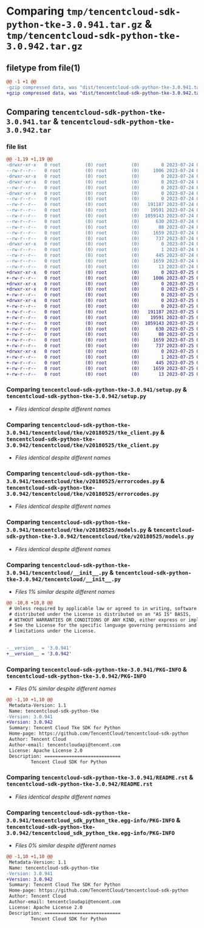 # Comparing `tmp/tencentcloud-sdk-python-tke-3.0.941.tar.gz` & `tmp/tencentcloud-sdk-python-tke-3.0.942.tar.gz`

## filetype from file(1)

```diff
@@ -1 +1 @@
-gzip compressed data, was "dist/tencentcloud-sdk-python-tke-3.0.941.tar", last modified: Mon Jul 24 00:46:29 2023, max compression
+gzip compressed data, was "dist/tencentcloud-sdk-python-tke-3.0.942.tar", last modified: Tue Jul 25 04:28:05 2023, max compression
```

## Comparing `tencentcloud-sdk-python-tke-3.0.941.tar` & `tencentcloud-sdk-python-tke-3.0.942.tar`

### file list

```diff
@@ -1,19 +1,19 @@
-drwxr-xr-x   0 root         (0) root         (0)        0 2023-07-24 00:46:29.000000 tencentcloud-sdk-python-tke-3.0.941/
--rw-r--r--   0 root         (0) root         (0)     1006 2023-07-24 00:46:29.000000 tencentcloud-sdk-python-tke-3.0.941/setup.py
-drwxr-xr-x   0 root         (0) root         (0)        0 2023-07-24 00:46:29.000000 tencentcloud-sdk-python-tke-3.0.941/tencentcloud/
-drwxr-xr-x   0 root         (0) root         (0)        0 2023-07-24 00:46:29.000000 tencentcloud-sdk-python-tke-3.0.941/tencentcloud/tke/
--rw-r--r--   0 root         (0) root         (0)        0 2023-07-24 00:46:29.000000 tencentcloud-sdk-python-tke-3.0.941/tencentcloud/tke/__init__.py
-drwxr-xr-x   0 root         (0) root         (0)        0 2023-07-24 00:46:29.000000 tencentcloud-sdk-python-tke-3.0.941/tencentcloud/tke/v20180525/
--rw-r--r--   0 root         (0) root         (0)        0 2023-07-24 00:46:29.000000 tencentcloud-sdk-python-tke-3.0.941/tencentcloud/tke/v20180525/__init__.py
--rw-r--r--   0 root         (0) root         (0)   191187 2023-07-24 00:46:29.000000 tencentcloud-sdk-python-tke-3.0.941/tencentcloud/tke/v20180525/tke_client.py
--rw-r--r--   0 root         (0) root         (0)    19591 2023-07-24 00:46:29.000000 tencentcloud-sdk-python-tke-3.0.941/tencentcloud/tke/v20180525/errorcodes.py
--rw-r--r--   0 root         (0) root         (0)  1059143 2023-07-24 00:46:29.000000 tencentcloud-sdk-python-tke-3.0.941/tencentcloud/tke/v20180525/models.py
--rw-r--r--   0 root         (0) root         (0)      630 2023-07-24 00:46:29.000000 tencentcloud-sdk-python-tke-3.0.941/tencentcloud/__init__.py
--rw-r--r--   0 root         (0) root         (0)       88 2023-07-24 00:46:29.000000 tencentcloud-sdk-python-tke-3.0.941/setup.cfg
--rw-r--r--   0 root         (0) root         (0)     1659 2023-07-24 00:46:29.000000 tencentcloud-sdk-python-tke-3.0.941/PKG-INFO
--rw-r--r--   0 root         (0) root         (0)      737 2023-07-24 00:46:29.000000 tencentcloud-sdk-python-tke-3.0.941/README.rst
-drwxr-xr-x   0 root         (0) root         (0)        0 2023-07-24 00:46:29.000000 tencentcloud-sdk-python-tke-3.0.941/tencentcloud_sdk_python_tke.egg-info/
--rw-r--r--   0 root         (0) root         (0)        1 2023-07-24 00:46:29.000000 tencentcloud-sdk-python-tke-3.0.941/tencentcloud_sdk_python_tke.egg-info/dependency_links.txt
--rw-r--r--   0 root         (0) root         (0)      445 2023-07-24 00:46:29.000000 tencentcloud-sdk-python-tke-3.0.941/tencentcloud_sdk_python_tke.egg-info/SOURCES.txt
--rw-r--r--   0 root         (0) root         (0)     1659 2023-07-24 00:46:29.000000 tencentcloud-sdk-python-tke-3.0.941/tencentcloud_sdk_python_tke.egg-info/PKG-INFO
--rw-r--r--   0 root         (0) root         (0)       13 2023-07-24 00:46:29.000000 tencentcloud-sdk-python-tke-3.0.941/tencentcloud_sdk_python_tke.egg-info/top_level.txt
+drwxr-xr-x   0 root         (0) root         (0)        0 2023-07-25 04:28:05.000000 tencentcloud-sdk-python-tke-3.0.942/
+-rw-r--r--   0 root         (0) root         (0)     1006 2023-07-25 04:28:05.000000 tencentcloud-sdk-python-tke-3.0.942/setup.py
+drwxr-xr-x   0 root         (0) root         (0)        0 2023-07-25 04:28:05.000000 tencentcloud-sdk-python-tke-3.0.942/tencentcloud/
+drwxr-xr-x   0 root         (0) root         (0)        0 2023-07-25 04:28:05.000000 tencentcloud-sdk-python-tke-3.0.942/tencentcloud/tke/
+-rw-r--r--   0 root         (0) root         (0)        0 2023-07-25 04:28:05.000000 tencentcloud-sdk-python-tke-3.0.942/tencentcloud/tke/__init__.py
+drwxr-xr-x   0 root         (0) root         (0)        0 2023-07-25 04:28:05.000000 tencentcloud-sdk-python-tke-3.0.942/tencentcloud/tke/v20180525/
+-rw-r--r--   0 root         (0) root         (0)        0 2023-07-25 04:28:05.000000 tencentcloud-sdk-python-tke-3.0.942/tencentcloud/tke/v20180525/__init__.py
+-rw-r--r--   0 root         (0) root         (0)   191187 2023-07-25 04:28:05.000000 tencentcloud-sdk-python-tke-3.0.942/tencentcloud/tke/v20180525/tke_client.py
+-rw-r--r--   0 root         (0) root         (0)    19591 2023-07-25 04:28:05.000000 tencentcloud-sdk-python-tke-3.0.942/tencentcloud/tke/v20180525/errorcodes.py
+-rw-r--r--   0 root         (0) root         (0)  1059143 2023-07-25 04:28:05.000000 tencentcloud-sdk-python-tke-3.0.942/tencentcloud/tke/v20180525/models.py
+-rw-r--r--   0 root         (0) root         (0)      630 2023-07-25 04:28:05.000000 tencentcloud-sdk-python-tke-3.0.942/tencentcloud/__init__.py
+-rw-r--r--   0 root         (0) root         (0)       88 2023-07-25 04:28:05.000000 tencentcloud-sdk-python-tke-3.0.942/setup.cfg
+-rw-r--r--   0 root         (0) root         (0)     1659 2023-07-25 04:28:05.000000 tencentcloud-sdk-python-tke-3.0.942/PKG-INFO
+-rw-r--r--   0 root         (0) root         (0)      737 2023-07-25 04:28:05.000000 tencentcloud-sdk-python-tke-3.0.942/README.rst
+drwxr-xr-x   0 root         (0) root         (0)        0 2023-07-25 04:28:05.000000 tencentcloud-sdk-python-tke-3.0.942/tencentcloud_sdk_python_tke.egg-info/
+-rw-r--r--   0 root         (0) root         (0)        1 2023-07-25 04:28:05.000000 tencentcloud-sdk-python-tke-3.0.942/tencentcloud_sdk_python_tke.egg-info/dependency_links.txt
+-rw-r--r--   0 root         (0) root         (0)      445 2023-07-25 04:28:05.000000 tencentcloud-sdk-python-tke-3.0.942/tencentcloud_sdk_python_tke.egg-info/SOURCES.txt
+-rw-r--r--   0 root         (0) root         (0)     1659 2023-07-25 04:28:05.000000 tencentcloud-sdk-python-tke-3.0.942/tencentcloud_sdk_python_tke.egg-info/PKG-INFO
+-rw-r--r--   0 root         (0) root         (0)       13 2023-07-25 04:28:05.000000 tencentcloud-sdk-python-tke-3.0.942/tencentcloud_sdk_python_tke.egg-info/top_level.txt
```

### Comparing `tencentcloud-sdk-python-tke-3.0.941/setup.py` & `tencentcloud-sdk-python-tke-3.0.942/setup.py`

 * *Files identical despite different names*

### Comparing `tencentcloud-sdk-python-tke-3.0.941/tencentcloud/tke/v20180525/tke_client.py` & `tencentcloud-sdk-python-tke-3.0.942/tencentcloud/tke/v20180525/tke_client.py`

 * *Files identical despite different names*

### Comparing `tencentcloud-sdk-python-tke-3.0.941/tencentcloud/tke/v20180525/errorcodes.py` & `tencentcloud-sdk-python-tke-3.0.942/tencentcloud/tke/v20180525/errorcodes.py`

 * *Files identical despite different names*

### Comparing `tencentcloud-sdk-python-tke-3.0.941/tencentcloud/tke/v20180525/models.py` & `tencentcloud-sdk-python-tke-3.0.942/tencentcloud/tke/v20180525/models.py`

 * *Files identical despite different names*

### Comparing `tencentcloud-sdk-python-tke-3.0.941/tencentcloud/__init__.py` & `tencentcloud-sdk-python-tke-3.0.942/tencentcloud/__init__.py`

 * *Files 1% similar despite different names*

```diff
@@ -10,8 +10,8 @@
 # Unless required by applicable law or agreed to in writing, software
 # distributed under the License is distributed on an "AS IS" BASIS,
 # WITHOUT WARRANTIES OR CONDITIONS OF ANY KIND, either express or implied.
 # See the License for the specific language governing permissions and
 # limitations under the License.
 
 
-__version__ = '3.0.941'
+__version__ = '3.0.942'
```

### Comparing `tencentcloud-sdk-python-tke-3.0.941/PKG-INFO` & `tencentcloud-sdk-python-tke-3.0.942/PKG-INFO`

 * *Files 0% similar despite different names*

```diff
@@ -1,10 +1,10 @@
 Metadata-Version: 1.1
 Name: tencentcloud-sdk-python-tke
-Version: 3.0.941
+Version: 3.0.942
 Summary: Tencent Cloud Tke SDK for Python
 Home-page: https://github.com/TencentCloud/tencentcloud-sdk-python
 Author: Tencent Cloud
 Author-email: tencentcloudapi@tencent.com
 License: Apache License 2.0
 Description: ============================
         Tencent Cloud SDK for Python
```

### Comparing `tencentcloud-sdk-python-tke-3.0.941/README.rst` & `tencentcloud-sdk-python-tke-3.0.942/README.rst`

 * *Files identical despite different names*

### Comparing `tencentcloud-sdk-python-tke-3.0.941/tencentcloud_sdk_python_tke.egg-info/PKG-INFO` & `tencentcloud-sdk-python-tke-3.0.942/tencentcloud_sdk_python_tke.egg-info/PKG-INFO`

 * *Files 0% similar despite different names*

```diff
@@ -1,10 +1,10 @@
 Metadata-Version: 1.1
 Name: tencentcloud-sdk-python-tke
-Version: 3.0.941
+Version: 3.0.942
 Summary: Tencent Cloud Tke SDK for Python
 Home-page: https://github.com/TencentCloud/tencentcloud-sdk-python
 Author: Tencent Cloud
 Author-email: tencentcloudapi@tencent.com
 License: Apache License 2.0
 Description: ============================
         Tencent Cloud SDK for Python
```


